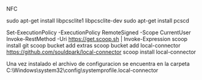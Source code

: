 NFC

sudo apt-get install libpcsclite1 libpcsclite-dev
sudo apt-get install pcscd


Set-ExecutionPolicy -ExecutionPolicy RemoteSigned -Scope CurrentUser
Invoke-RestMethod -Uri https://get.scoop.sh | Invoke-Expression
scoop install git
scoop bucket add extras
scoop bucket add local-connector https://github.com/souldpark/local-connector
scoop install local-connector

Una vez instalado el archivo de configuracion se encuentra en la carpeta C:\Windows\system32\config\systemprofile\.local-connector
